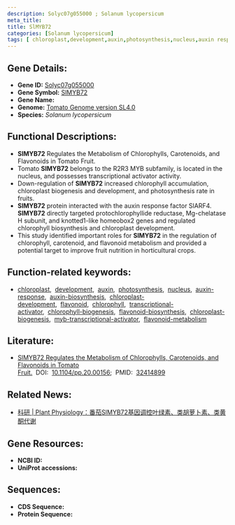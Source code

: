 ```yaml
---
description: Solyc07g055000 ; Solanum lycopersicum
meta_title:
title: SlMYB72
categories: [Solanum lycopersicum]
tags: [ chloroplast,development,auxin,photosynthesis,nucleus,auxin response,auxin biosynthesis,chloroplast development,flavonoid,chlorophyll,transcriptional activator,chlorophyll biogenesis,flavonoid biosynthesis,chloroplast biogenesis,myb transcriptional activator,flavonoid metabolism ]
---
```


## Gene Details:
- **Gene ID:**	[Solyc07g055000]()
- **Gene Symbol:** <u>SlMYB72</u>
- **Gene Name:** 
- **Genome:** [Tomato Genome version SL4.0](https://solgenomics.net/organism/solanum_lycopersicum/genome)
- **Species:** *Solanum lycopersicum*

## Functional Descriptions:
   - **SlMYB72** Regulates the Metabolism of Chlorophylls, Carotenoids, and Flavonoids in Tomato Fruit.
   - Tomato **SlMYB72** belongs to the R2R3 MYB subfamily, is located in the nucleus, and possesses transcriptional activator activity.
   - Down-regulation of **SlMYB72** increased chlorophyll accumulation, chloroplast biogenesis and development, and photosynthesis rate in fruits.
   - **SlMYB72** protein interacted with the auxin response factor SlARF4. **SlMYB72** directly targeted protochlorophyllide reductase, Mg-chelatase H subunit, and knotted1-like homeobox2 genes and regulated chlorophyll biosynthesis and chloroplast development.
   - This study identified important roles for **SlMYB72** in the regulation of chlorophyll, carotenoid, and flavonoid metabolism and provided a potential target to improve fruit nutrition in horticultural crops.

## Function-related keywords:
   - [chloroplast](/tags/chloroplast/),&nbsp;&nbsp;[development](/tags/development/),&nbsp;&nbsp;[auxin](/tags/auxin/),&nbsp;&nbsp;[photosynthesis](/tags/photosynthesis/),&nbsp;&nbsp;[nucleus](/tags/nucleus/),&nbsp;&nbsp;[auxin-response](/tags/auxin-response/),&nbsp;&nbsp;[auxin-biosynthesis](/tags/auxin-biosynthesis/),&nbsp;&nbsp;[chloroplast-development](/tags/chloroplast-development/),&nbsp;&nbsp;[flavonoid](/tags/flavonoid/),&nbsp;&nbsp;[chlorophyll](/tags/chlorophyll/),&nbsp;&nbsp;[transcriptional-activator](/tags/transcriptional-activator/),&nbsp;&nbsp;[chlorophyll-biogenesis](/tags/chlorophyll-biogenesis/),&nbsp;&nbsp;[flavonoid-biosynthesis](/tags/flavonoid-biosynthesis/),&nbsp;&nbsp;[chloroplast-biogenesis](/tags/chloroplast-biogenesis/),&nbsp;&nbsp;[myb-transcriptional-activator](/tags/myb-transcriptional-activator/),&nbsp;&nbsp;[flavonoid-metabolism](/tags/flavonoid-metabolism/)

## Literature:
   - [SlMYB72 Regulates the Metabolism of Chlorophylls, Carotenoids, and Flavonoids in Tomato Fruit.]( https://academic.oup.com/plphys/article/183/3/854/6116590?login=true)&nbsp;&nbsp;DOI:&nbsp;&nbsp;[10.1104/pp.20.00156](https://academic.oup.com/plphys/article/183/3/854/6116590?login=true);&nbsp;&nbsp;PMID:&nbsp;&nbsp;[32414899](https://pubmed.ncbi.nlm.nih.gov/32414899/)

## Related News:
   - [科研 | Plant Physiology：番茄SlMYB72基因调控叶绿素、类胡萝卜素、类黄酮代谢](https://mp.weixin.qq.com/s?__biz=Mzg3MDEwNDEyMg==&mid=2247492536&idx=6&sn=124c44122c6f1c8cc364851da18dcd36&chksm=ce904eedf9e7c7fb4645a24fa819cf4812b2c73dbff9f690697c49ef3b01af9ab94619f1a378&scene=27#wechat_redirect)

## Gene Resources:
- **NCBI ID:**  [](https://www.ncbi.nlm.nih.gov/gene/?term=)
- **UniProt accessions:** [](https://www.uniprot.org/uniprotkb//entry)



## Sequences:
- **CDS Sequence:**
- **Protein Sequence:**

